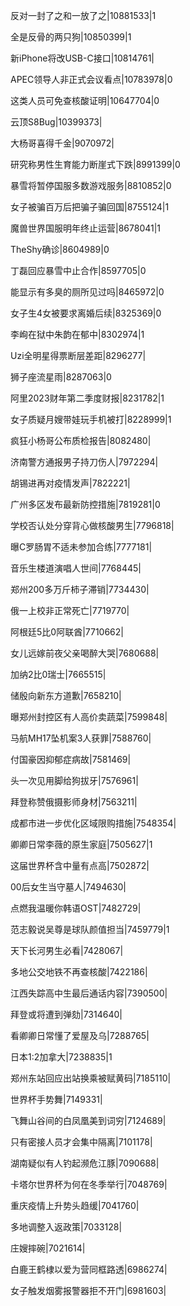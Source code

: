 反对一封了之和一放了之|10881533|1

全是反骨的两只狗|10850399|1

新iPhone将改USB-C接口|10814761|

APEC领导人非正式会议看点|10783978|0

这类人员可免查核酸证明|10647704|0

云顶S8Bug|10399373|

大杨哥喜得千金|9070972|

研究称男性生育能力断崖式下跌|8991399|0

暴雪将暂停国服多数游戏服务|8810852|0

女子被骗百万后把骗子骗回国|8755124|1

魔兽世界国服明年终止运营|8678041|1

TheShy确诊|8604989|0

丁磊回应暴雪中止合作|8597705|0

能显示有多臭的厕所见过吗|8465972|0

女子生4女被要求离婚后续|8325369|0

李峋在狱中朱韵在郁中|8302974|1

Uzi全明星得票断层差距|8296277|

狮子座流星雨|8287063|0

阿里2023财年第二季度财报|8231782|1

女子质疑月嫂带娃玩手机被打|8228999|1

疯狂小杨哥公布质检报告|8082480|

济南警方通报男子持刀伤人|7972294|

胡锡进再对疫情发声|7822221|

广州多区发布最新防控措施|7819281|0

学校否认处分穿背心做核酸男生|7796818|

曝C罗肠胃不适未参加合练|7777181|

音乐生楼道演唱人世间|7768445|

郑州200多万斤柿子滞销|7734430|

俄一上校非正常死亡|7719770|

阿根廷5比0阿联酋|7710662|

女儿远嫁前夜父亲喝醉大哭|7680688|

加纳2比0瑞士|7665515|

储殷向新东方道歉|7658210|

曝郑州封控区有人高价卖蔬菜|7599848|

马航MH17坠机案3人获罪|7588760|

付国豪因抑郁症病故|7581469|

头一次见用脚给狗拔牙|7576961|

拜登称赞俄摄影师身材|7563211|

成都市进一步优化区域限购措施|7548354|

卿卿日常李薇的原生家庭|7505627|1

这届世界杯含中量有点高|7502872|

00后女生当守墓人|7494630|

点燃我温暖你韩语OST|7482729|

范志毅说吴尊是球队颜值担当|7459779|1

天下长河男生必看|7428067|

多地公交地铁不再查核酸|7422186|

江西失踪高中生最后通话内容|7390500|

拜登或将遭到弹劾|7314640|

看卿卿日常懂了爱屋及乌|7288765|

日本1:2加拿大|7238835|1

郑州东站回应出站换乘被赋黄码|7185110|

世界杯手势舞|7149331|

飞舞山谷间的白凤凰美到词穷|7124689|

只有密接人员才会集中隔离|7101178|

湖南疑似有人钓起濒危江豚|7090688|

卡塔尔世界杯为何在冬季举行|7048769|

重庆疫情上升势头趋缓|7041760|

多地调整入返政策|7033128|

庄嫂摔碗|7021614|

白鹿王鹤棣以爱为营同框路透|6986274|

女子触发烟雾报警器拒不开门|6981603|

